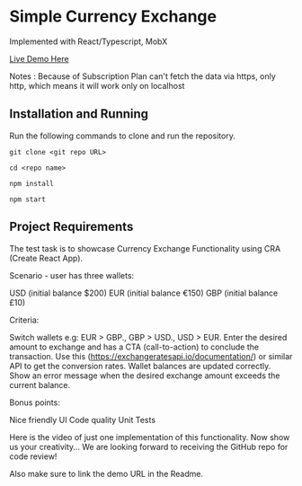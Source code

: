 # Simple Currency Exchange

Implemented with React/Typescript, MobX

[Live Demo Here](https://agiledev624.github.io/currency-exchange/)

Notes : Because of Subscription Plan can't fetch the data via https, only http, which means it will work only on localhost
## Installation and Running

Run the following commands to clone and run the repository.

`git clone <git repo URL>`

`cd <repo name>`

`npm install`

`npm start`

## Project Requirements
The test task is to showcase Currency Exchange Functionality using CRA (Create React App). 

Scenario - user has three wallets:

USD (initial balance $200)
EUR (initial balance €150)
GBP (initial balance £10)
  
Criteria:

Switch wallets e.g: EUR > GBP., GBP > USD., USD > EUR.
Enter the desired amount to exchange and has a CTA (call-to-action) to conclude the transaction.
Use this (https://exchangeratesapi.io/documentation/) or similar API to get the conversion rates.
Wallet balances are updated correctly.
Show an error message when the desired exchange amount exceeds the current balance.
 
Bonus points:

Nice friendly UI
Code quality
Unit Tests
 
Here is the video of just one implementation of this functionality. Now show us your creativity… We are looking forward to receiving the GitHub repo for code review! 

Also make sure to link the demo URL in the Readme.
